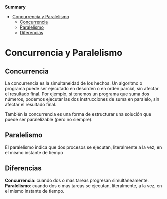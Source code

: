 **Summary**

- [Concurrencia y Paralelismo](#concurrencia-y-paralelismo)
  - [Concurrencia](#concurrencia)
  - [Paralelismo](#paralelismo)
  - [Diferencias](#diferencias)

# Concurrencia y Paralelismo

## Concurrencia

La concurrencia es la simultaneidad de los hechos. Un algoritmo o programa puede ser ejecutado en desorden o en orden parcial, sin afectar el resultado final. Por ejemplo, si tenemos un programa que suma dos números, podemos ejecutar las dos instrucciones de suma en paralelo, sin afectar el resultado final.

También la concurrencia es una forma de estructurar una solución que puede ser paralelizable (pero no siempre).

## Paralelismo 

El paralelismo indica que dos procesos se ejecutan, literalmente a la vez, en el mismo instante de tiempo

## Diferencias

**Concurrencia**: cuando dos o mas tareas progresan simultáneamente.
**Paralelismo**: cuando dos o mas tareas se ejecutan, literalmente, a la vez, en el mismo instante de tiempo.